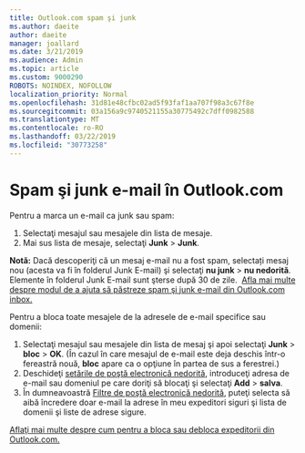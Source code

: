 ```yaml
---
title: Outlook.com spam şi junk
ms.author: daeite
author: daeite
manager: joallard
ms.date: 3/21/2019
ms.audience: Admin
ms.topic: article
ms.custom: 9000290
ROBOTS: NOINDEX, NOFOLLOW
localization_priority: Normal
ms.openlocfilehash: 31d81e48cfbc02ad5f93faf1aa707f98a3c67f8e
ms.sourcegitcommit: 03a156a9c9740521155a30775492c7dff0982588
ms.translationtype: MT
ms.contentlocale: ro-RO
ms.lasthandoff: 03/22/2019
ms.locfileid: "30773258"
---
```

# <a name="spam-and-junk-email-in-outlookcom"></a>Spam şi junk e-mail în Outlook.com

Pentru a marca un e-mail ca junk sau spam:

1. Selectaţi mesajul sau mesajele din lista de mesaje.
1. Mai sus lista de mesaje, selectaţi **Junk** > **Junk**.

**Notă:** Dacă descoperiţi că un mesaj e-mail nu a fost spam, selectați mesaj nou (acesta va fi în folderul Junk E-mail) şi selectaţi **nu junk** > **nu nedorită**. Elemente în folderul Junk E-mail sunt şterse după 30 de zile.  [Afla mai multe despre modul de a ajuta să păstreze spam şi junk e-mail din Outlook.com inbox.](https://support.office.com/article/a3ece97b-82f8-4a5e-9ac3-e92fa6427ae4)

Pentru a bloca toate mesajele de la adresele de e-mail specifice sau domenii:

1. Selectaţi mesajul sau mesajele din lista de mesaj şi apoi selectaţi **Junk** > **bloc** > **OK**. (În cazul în care mesajul de e-mail este deja deschis într-o fereastră nouă, **bloc** apare ca o opţiune în partea de sus a ferestrei.)
1. Deschideţi [setările de poştă electronică nedorită](https://outlook.live.com/mail/options/mail/junkEmail/blockedSendersAndDomainsV2), introduceţi adresa de e-mail sau domeniul pe care doriţi să blocaţi şi selectaţi **Add** > **salva**.
1. În dumneavoastră [Filtre de poştă electronică nedorită](https://outlook.live.com/mail/options/mail/junkEmail/filtersOption), puteţi selecta să aibă încredere doar e-mail la adrese în meu expeditori siguri şi lista de domenii şi liste de adrese sigure.

[Aflaţi mai multe despre cum pentru a bloca sau debloca expeditorii din Outlook.com.](https://support.office.com/article/afba1c94-77bb-4f50-8b85-057cf52f4d5e)